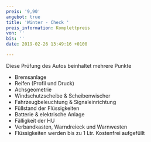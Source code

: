 ```yaml
---
preis: '9,90'
angebot: true
title: 'Winter - Check '
preis_information: Komplettpreis
von: ''
bis: ''
date: 2019-02-26 13:49:16 +0100

---
```

Diese Prüfung des Autos beinhaltet mehrere Punkte

* Bremsanlage
* Reifen (Profil und Druck)
* Achsgeometrie
* Windschutzscheibe & Scheibenwischer
* Fahrzeugbeleuchtung & Signaleinrichtung
* Füllstand der Flüssigkeiten
* Batterie & elektrische Anlage
* Fälligkeit der HU
* Verbandkasten, Warndreieck und Warnwesten
* Flüssigkeiten werden bis zu 1 Ltr. Kostenfrei aufgefüllt